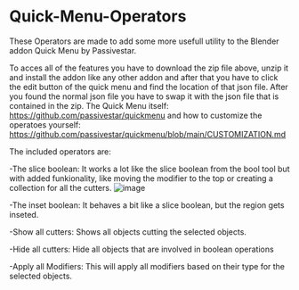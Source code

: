 # Quick-Menu-Operators
These Operators are made to add some more usefull utility to the Blender addon Quick Menu by Passivestar.

To acces all of the features you have to download the zip file above, unzip it and install the addon like any other addon and after that you have to click the edit 
button of the quick menu and find the location of that json file.
After you found the normal json file you have to swap it with the json file that is contained in the zip.
The Quick Menu itself:
https://github.com/passivestar/quickmenu
and how to customize the operatoes yourself:
https://github.com/passivestar/quickmenu/blob/main/CUSTOMIZATION.md

The included operators are:

-The slice boolean:
  It works a lot like the slice boolean from the bool tool but with added funkionality, like moving the modifier to the top or creating a collection for all the cutters.
  ![image](https://user-images.githubusercontent.com/102923062/161826385-3d437b26-a958-4907-ade2-01e43cb0fc4a.png)
  
-The inset boolean:
  It behaves a bit like a slice boolean, but the region gets inseted.
  
-Show all cutters:
  Shows all objects cutting the selected objects.
  
-Hide all cutters:
  Hide all objects that are involved in boolean operations
  
-Apply all Modifiers:
  This will apply all modifiers based on their type for the selected objects.

